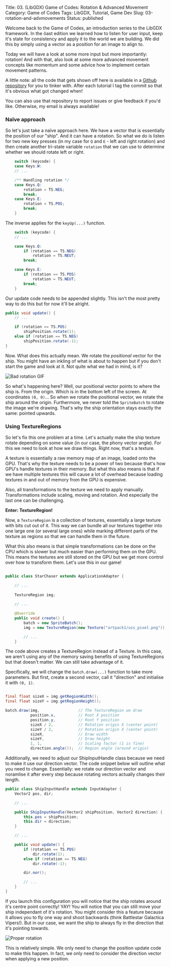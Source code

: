 Title: 03. (LibGDX) Game of Codes: Rotation & Advanced Movement
Category: Game of Codes
Tags: LibGDX, Tutorial, Game Dev
Slug: 03-rotation-and-advmovements
Status: published

Welcome back to the Game of Codes, an introduction series to the LibGDX framework. In the öast edition we learned how to listen for user input, keep it's state for consistency and apply it to the world we are building. We did this by simply using a vector as a position for an image to align to.

Today we will have a look at some more input but more importantly: rotation! And with that, also look at some more advanced movement concepts like momentum and some advice how to implement certain movement patterns.

A little note: all the code that gets shown off here is available in a [Github repository](https://github.com/spacekookie/starchaser) for you to tinker with. After each tutorial I tag the commit so that it's obvious what got changed when!

You can also use that repository to report issues or give feedback if you'd like. Otherwise, my email is always available!


### Naïve approach

So let's just take a naïve approach here. We have a vector that is essentially the position of our "ship". And it can have a rotation. So what we do is listen for two new key presses (in my case for `Q` and `E` - left and right rotation) and then create another tri-state variable `rotation` that we can use to determine whether we should rotate left or right.

```java
    switch (keycode) {
    case Keys.W:
    // ...

    /** Handling rotation */
    case Keys.Q:
        rotation = TS.NEG;
        break;
    case Keys.E:
        rotation = TS.POS;
        break;
    }
```

The inverse applies for the `keyUp(...)` function.

```java
    switch (keycode) {
    // ...

    case Keys.Q:
        if (rotation == TS.NEG)
            rotation = TS.NEUT;
        break;

    case Keys.E:
        if (rotation == TS.POS)
            rotation = TS.NEUT;
        break;
    }
```

Our update code needs to be appended slightly. This isn't the most pretty way to do this but for now it'll be alright.

```java
public void update() {
    // ...

    if (rotation == TS.POS)
        shipPosition.rotate(1);
    else if (rotation == TS.NEG)
        shipPosition.rotate(-1);
}
```

Now. What does this actually mean. We rotate the *positional* vector for the ship. You might have an inkling of what is about to happen but if you don't start the game and look at it. Not quite what we had in mind, is it?

![Bad rotation GIF](/images/gameofcodes/series03/01_badrotation.gif)

So what's happening here? Well, our positional vector points to where the ship is. From the origin. Which is in the bottom left of the screen. At coordinates `(0, 0)`... So when we rotate the positional vector, we rotate the ship around the origin. Furthermore, we never told the `SpriteBatch` to rotate the image we're drawing. That's why the ship orientation stays exactly the same: pointed upwards.


### Using TextureRegions

So let's fix this one problem at a time. Let's actually make the ship texture rotate depending on some value (in our case, the phony vector angle). For this we need to look at how we draw things. Right now, that's a texture.

A texture is essentially a raw memory map of an image, loaded onto the GPU. That's why the texture needs to be a power of two because that's how GPU's handle textures in their memory. But what this also means is that if we have multiple textures this will cause a lot of overhead because loading textures in and out of memory from the GPU is expensive.

Also, all transformations to the texture we need to apply manually. Transformations include scaling, moving and rotation. And especially the last one can be challenging.

**Enter: TextureRegion!**

Now, a `TextureRegion` is a collection of textures, essentially a large texture with bits cut out of it. This way we can bundle all our textures together into one large one (or several large ones) while marking different parts of the texture as regions so that we can handle them in the future.

What this also means is that simple transformations can be done on the CPU which is slower but much easier than performing them on the GPU. This means the textures are still stored on the GPU but we get more control over how to transform them. Let's use this in our game!

```java

public class StarChaser extends ApplicationAdapter {

    // ...
    
    TextureRegion img;
    
    // ...

    @Override
    public void create() {
        batch = new SpriteBatch();
        img = new TextureRegion(new Texture("artpack1/uss_pixel.png"));

        // ...
    }
```

The code above creates a TextureRegion instead of a Texture. In this case, we aren't using any of the memory saving benefits of using TextureRegions but that doesn't matter. We can still take advantage of it.

Specifically, we will change the `batch.draw(...)` function to take more parameters. But first, create a second vector, call it "direction" and initialise it with `(0, 1)`.

```java

final float sizeX = img.getRegionWidth();
final float sizeY = img.getRegionHeight();

batch.draw(img,                 // The TextureRegion we draw
           position.x,          // Root X position
           position.y,          // Root Y position
           sizeX / 2,           // Rotation origin X (center point)
           sizeY / 2,           // Rotation origin X (center point)
           sizeX,               // Draw width
           sizeY,               // Draw height
           1, 1,                // Scaling factor (1 is fine)
           direction.angle());  // Region angle (around origin)

```

Additionally, we need to adjust our ShipInputHandle class because we need to make it use our direction vector. The code snippet below will outline what you need to change. Essentially: we rotate our direction vector and noramlise it after every step because rotating vectors actually changes their length.

```java
public class ShipInputHandle extends InputAdapter {
    Vector2 pos, dir;

    // ...

    public ShipInputHandle(Vector2 shipPosition, Vector2 direction) {
        this.pos = shipPosition;
        this.dir = direction;
    }

    // ...

    public void update() {
        if (rotation == TS.POS)
            dir.rotate(1);
        else if (rotation == TS.NEG)
            dir.rotate(-1);

        dir.nor();

        // ...
    }
}
```

If you launch this configuration you will notice that the ship rotates around it's centre point correctly! YAY! You will notice that you can still move your ship independant of it's rotation. You might consider this a feature because it allows you to fly one way and shoot backwards (think Battlestar Galactica Vipers!). But in our case, we want the ship to always fly in the direction that it's pointing towards.

![Proper rotation](/images/gameofcodes/series03/02_rotating.gif)

This is relatively simple. We only need to change the position update code to make this happen. In fact, we only need to consider the direction vector when applying a new position.